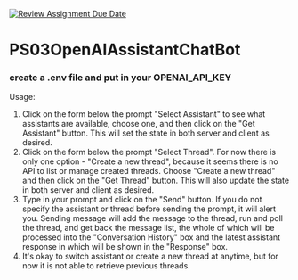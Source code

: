 [![Review Assignment Due Date](https://classroom.github.com/assets/deadline-readme-button-22041afd0340ce965d47ae6ef1cefeee28c7c493a6346c4f15d667ab976d596c.svg)](https://classroom.github.com/a/ZjtTJ8eb)
# PS03OpenAIAssistantChatBot
### create a .env file and put in your OPENAI_API_KEY

Usage:

1. Click on the form below the prompt "Select Assistant" to see what assistants are available, choose one, and then click on the "Get Assistant" button. This will set the state in both server and client as desired.
2. Click on the form below the prompt "Select Thread". For now there is only one option - "Create a new thread", because it seems there is no API to list or manage created threads. Choose "Create a new thread" and then click on the "Get Thread" button. This will also update the state in both server and client as desired.
3. Type in your prompt and click on the "Send" button. If you do not specify the assistant or thread before sending the prompt, it will alert you. Sending message will add the message to the thread, run and poll the thread, and get back the message list, the whole of which will be processed into the "Conversation History" box and the latest assistant response in which will be shown in the "Response" box. 
4. It's okay to switch assistant or create a new thread at anytime, but for now it is not able to retrieve previous threads.

